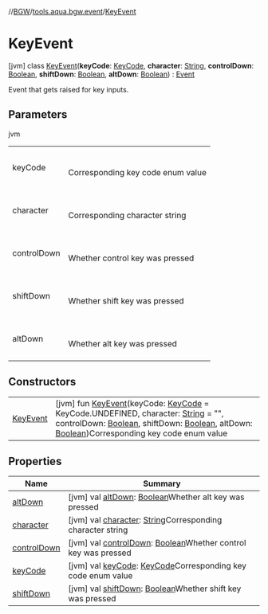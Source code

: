 //[BGW](../../../index.md)/[tools.aqua.bgw.event](../index.md)/[KeyEvent](index.md)



# KeyEvent  
 [jvm] class [KeyEvent](index.md)(**keyCode**: [KeyCode](../-key-code/index.md), **character**: [String](https://kotlinlang.org/api/latest/jvm/stdlib/kotlin/-string/index.html), **controlDown**: [Boolean](https://kotlinlang.org/api/latest/jvm/stdlib/kotlin/-boolean/index.html), **shiftDown**: [Boolean](https://kotlinlang.org/api/latest/jvm/stdlib/kotlin/-boolean/index.html), **altDown**: [Boolean](https://kotlinlang.org/api/latest/jvm/stdlib/kotlin/-boolean/index.html)) : [Event](../-event/index.md)

Event that gets raised for key inputs.

   


## Parameters  
  
jvm  
  
| | |
|---|---|
| <a name="tools.aqua.bgw.event/KeyEvent///PointingToDeclaration/"></a>keyCode| <a name="tools.aqua.bgw.event/KeyEvent///PointingToDeclaration/"></a><br><br>Corresponding key code enum value<br><br>|
| <a name="tools.aqua.bgw.event/KeyEvent///PointingToDeclaration/"></a>character| <a name="tools.aqua.bgw.event/KeyEvent///PointingToDeclaration/"></a><br><br>Corresponding character string<br><br>|
| <a name="tools.aqua.bgw.event/KeyEvent///PointingToDeclaration/"></a>controlDown| <a name="tools.aqua.bgw.event/KeyEvent///PointingToDeclaration/"></a><br><br>Whether control key was pressed<br><br>|
| <a name="tools.aqua.bgw.event/KeyEvent///PointingToDeclaration/"></a>shiftDown| <a name="tools.aqua.bgw.event/KeyEvent///PointingToDeclaration/"></a><br><br>Whether shift key was pressed<br><br>|
| <a name="tools.aqua.bgw.event/KeyEvent///PointingToDeclaration/"></a>altDown| <a name="tools.aqua.bgw.event/KeyEvent///PointingToDeclaration/"></a><br><br>Whether alt key was pressed<br><br>|
  


## Constructors  
  
| | |
|---|---|
| <a name="tools.aqua.bgw.event/KeyEvent/KeyEvent/#tools.aqua.bgw.event.KeyCode#kotlin.String#kotlin.Boolean#kotlin.Boolean#kotlin.Boolean/PointingToDeclaration/"></a>[KeyEvent](-key-event.md)| <a name="tools.aqua.bgw.event/KeyEvent/KeyEvent/#tools.aqua.bgw.event.KeyCode#kotlin.String#kotlin.Boolean#kotlin.Boolean#kotlin.Boolean/PointingToDeclaration/"></a> [jvm] fun [KeyEvent](-key-event.md)(keyCode: [KeyCode](../-key-code/index.md) = KeyCode.UNDEFINED, character: [String](https://kotlinlang.org/api/latest/jvm/stdlib/kotlin/-string/index.html) = "", controlDown: [Boolean](https://kotlinlang.org/api/latest/jvm/stdlib/kotlin/-boolean/index.html), shiftDown: [Boolean](https://kotlinlang.org/api/latest/jvm/stdlib/kotlin/-boolean/index.html), altDown: [Boolean](https://kotlinlang.org/api/latest/jvm/stdlib/kotlin/-boolean/index.html))Corresponding key code enum value   <br>|


## Properties  
  
|  Name |  Summary | 
|---|---|
| <a name="tools.aqua.bgw.event/KeyEvent/altDown/#/PointingToDeclaration/"></a>[altDown](alt-down.md)| <a name="tools.aqua.bgw.event/KeyEvent/altDown/#/PointingToDeclaration/"></a> [jvm] val [altDown](alt-down.md): [Boolean](https://kotlinlang.org/api/latest/jvm/stdlib/kotlin/-boolean/index.html)Whether alt key was pressed   <br>|
| <a name="tools.aqua.bgw.event/KeyEvent/character/#/PointingToDeclaration/"></a>[character](character.md)| <a name="tools.aqua.bgw.event/KeyEvent/character/#/PointingToDeclaration/"></a> [jvm] val [character](character.md): [String](https://kotlinlang.org/api/latest/jvm/stdlib/kotlin/-string/index.html)Corresponding character string   <br>|
| <a name="tools.aqua.bgw.event/KeyEvent/controlDown/#/PointingToDeclaration/"></a>[controlDown](control-down.md)| <a name="tools.aqua.bgw.event/KeyEvent/controlDown/#/PointingToDeclaration/"></a> [jvm] val [controlDown](control-down.md): [Boolean](https://kotlinlang.org/api/latest/jvm/stdlib/kotlin/-boolean/index.html)Whether control key was pressed   <br>|
| <a name="tools.aqua.bgw.event/KeyEvent/keyCode/#/PointingToDeclaration/"></a>[keyCode](key-code.md)| <a name="tools.aqua.bgw.event/KeyEvent/keyCode/#/PointingToDeclaration/"></a> [jvm] val [keyCode](key-code.md): [KeyCode](../-key-code/index.md)Corresponding key code enum value   <br>|
| <a name="tools.aqua.bgw.event/KeyEvent/shiftDown/#/PointingToDeclaration/"></a>[shiftDown](shift-down.md)| <a name="tools.aqua.bgw.event/KeyEvent/shiftDown/#/PointingToDeclaration/"></a> [jvm] val [shiftDown](shift-down.md): [Boolean](https://kotlinlang.org/api/latest/jvm/stdlib/kotlin/-boolean/index.html)Whether shift key was pressed   <br>|

